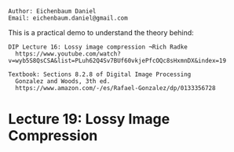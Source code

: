 ```
Author: Eichenbaum Daniel
Email: eichenbaum.daniel@gmail.com
```
This is a practical demo to understand the theory behind:
```
DIP Lecture 16: Lossy image compression ¬Rich Radke
  https://www.youtube.com/watch?v=wyb5S8QsCSA&list=PLuh62Q4Sv7BUf60vkjePfcOQc8sHxmnDX&index=19

Textbook: Sections 8.2.8 of Digital Image Processing
  Gonzalez and Woods, 3th ed.  
  https://www.amazon.com/-/es/Rafael-Gonzalez/dp/0133356728  
```

# Lecture 19: Lossy Image Compression
